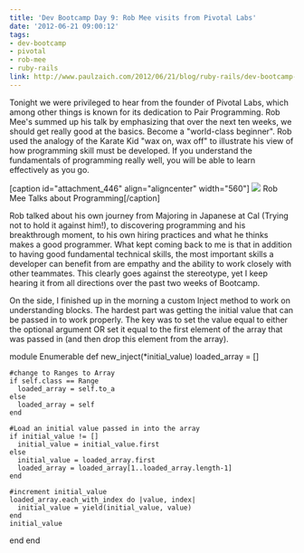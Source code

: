 ```yaml
---
title: 'Dev Bootcamp Day 9: Rob Mee visits from Pivotal Labs'
date: '2012-06-21 09:00:12'
tags:
- dev-bootcamp
- pivotal
- rob-mee
- ruby-rails
link: http://www.paulzaich.com/2012/06/21/blog/ruby-rails/dev-bootcamp-day-9-wax-on-wax-off/
---
```


Tonight we were privileged to hear from the founder of Pivotal Labs, which among other things is known for its dedication to Pair Programming. Rob Mee's summed up his talk by emphasizing that over the next ten weeks, we should get really good at the 
basics. Become a "world-class beginner". Rob used the analogy of the Karate Kid "wax on, wax off" to illustrate his view of how programming skill must be developed. If you understand the fundamentals of programming really well, you will be able to learn effectively as you go.

[caption id="attachment_446" align="aligncenter" width="560"]
![](http://www.paulzaich.com/wp-content/uploads/2012/06/photo2-560x418.jpg) Rob Mee Talks about Programming[/caption]

Rob talked about his own journey from Majoring in Japanese at Cal (Trying not to hold it against him!), to discovering programming and his breakthrough moment, to his own hiring practices and what he thinks makes a good programmer. What kept coming back to me is that in addition to having good fundamental technical skills, the most important skills a developer can benefit from are empathy and the ability to work closely with other teammates. This clearly goes against the stereotype, yet I keep hearing it from all directions over the past two weeks of Bootcamp.

On the side, I finished up in the morning a custom Inject method to work on understanding blocks. The hardest part was getting the initial value that can be passed in to work properly. The key was to set the value equal to either the optional argument OR set it equal to the first element of the array that was passed in (and then drop this element from the array).


module Enumerable
  def new_inject(*initial_value)
    loaded_array = []
    
    #change to Ranges to Array
    if self.class == Range
      loaded_array = self.to_a
    else
      loaded_array = self
    end
    
    #Load an initial value passed in into the array
    if initial_value != [] 
      initial_value = initial_value.first
    else
      initial_value = loaded_array.first
      loaded_array = loaded_array[1..loaded_array.length-1] 
    end
    
    #increment initial_value
    loaded_array.each_with_index do |value, index|
      initial_value = yield(initial_value, value)
    end
    initial_value
  end
end

